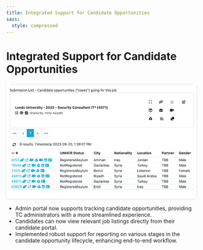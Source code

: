 ```yaml
---
title: Integrated Support for Candidate Opportunities
sass:
  style: compressed
---
```



<style>
.card-image-container {
  text-align: center;
}

.card-image {
  max-width: 100%;
  box-shadow: 0 2px 4px rgba(0, 0, 0, 0.1);
  border-radius: 8px;
}
</style>

# Integrated Support for Candidate Opportunities

<div class="card-image-container">
  <img src="./../assets/images/v210/CandidateOpportunities.png" alt="Job Opportunities" class="card-image">
</div>

- Admin portal now supports tracking candidate opportunities, providing TC administrators with a more streamlined
  experience.
- Candidates can now view relevant job listings directly from their candidate portal.
- Implemented robust support for reporting on various stages in the candidate opportunity lifecycle, enhancing
  end-to-end workflow.

